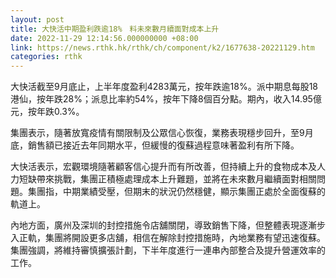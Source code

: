 ```yaml
---
layout: post
title: 大快活中期盈利跌逾18%　料未來數月續面對成本上升
date: 2022-11-29 12:14:56.000000000 +08:00
link: https://news.rthk.hk/rthk/ch/component/k2/1677638-20221129.htm
categories: rthk
---
```


大快活截至9月底止，上半年度盈利4283萬元，按年跌逾18%。派中期息每股18港仙，按年跌28%；派息比率約54%，按年下降8個百分點。期內，收入14.95億元，按年跌0.3%。

集團表示，隨著放寬疫情有關限制及公眾信心恢復，業務表現穩步回升，至9月底，銷售額已接近去年同期水平，但緩慢的復蘇過程意味著盈利有所下降。

大快活表示，宏觀環境隨著顧客信心提升而有所改善，但持續上升的食物成本及人力短缺帶來挑戰，集團正積極處理成本上升難題，並將在未來數月繼續面對相關問題。集團指，中期業績受壓，但期末的狀況仍然穩健，顯示集團正處於全面復蘇的軌道上。

內地方面，廣州及深圳的封控措施令店舖關閉，導致銷售下降，但整體表現逐漸步入正軌，集團將開設更多店舖，相信在解除封控措施時，內地業務有望迅速復蘇。集團強調，將維持審慎擴張計劃，下半年度進行一連串內部整合及提升營運效率的工作。
